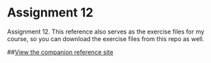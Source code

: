 Assignment 12
=============================


Assignment 12. This reference also serves as the exercise files for my course, so you can download the exercise files from this repo as well.

##[View the companion reference site](http://pdesibour.studio.mcad.edu/Assignment_12/)
